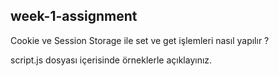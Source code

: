 ## week-1-assignment

Cookie ve Session Storage ile set ve get işlemleri nasıl yapılır ? 

script.js dosyası içerisinde örneklerle açıklayınız.